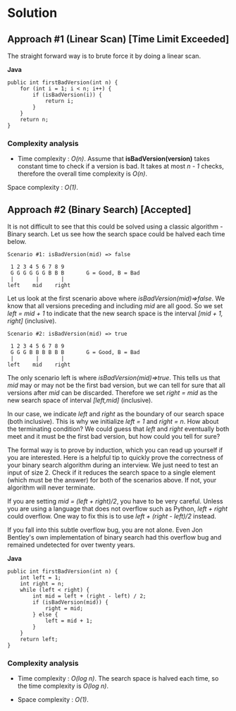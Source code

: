 # Solution
## Approach #1 (Linear Scan) [Time Limit Exceeded]
The straight forward way is to brute force it by doing a linear scan.

**Java**
```
public int firstBadVersion(int n) {
    for (int i = 1; i < n; i++) {
        if (isBadVersion(i)) {
            return i;
        }
    }
    return n;
}
```

### Complexity analysis

* Time complexity : *O(n)*. Assume that **isBadVersion(version)** takes constant time to check if a version is bad. It takes at most *n - 1* checks, therefore the overall time complexity is *O(n)*.

Space complexity : *O(1)*.

## Approach #2 (Binary Search) [Accepted]
It is not difficult to see that this could be solved using a classic algorithm - Binary search. Let us see how the search space could be halved each time below.
```
Scenario #1: isBadVersion(mid) => false

 1 2 3 4 5 6 7 8 9
 G G G G G G B B B       G = Good, B = Bad
 |       |       |
left    mid    right
```

Let us look at the first scenario above where *isBadVersion(mid)⇒false*. We know that all versions preceding and including *mid* are all good. So we set *left = mid + 1* to indicate that the new search space is the interval *[mid + 1, right]* (inclusive).

```
Scenario #2: isBadVersion(mid) => true

 1 2 3 4 5 6 7 8 9
 G G G B B B B B B       G = Good, B = Bad
 |       |       |
left    mid    right
```

The only scenario left is where *isBadVersion(mid)⇒true*. This tells us that *mid* may or may not be the first bad version, but we can tell for sure that all versions after *mid* can be discarded. Therefore we set *right = mid* as the new search space of interval *[left,mid]* (inclusive).

In our case, we indicate *left* and *right* as the boundary of our search space (both inclusive). This is why we initialize *left = 1* and *right = n*. How about the terminating condition? We could guess that *left* and *right* eventually both meet and it must be the first bad version, but how could you tell for sure?

The formal way is to prove by induction, which you can read up yourself if you are interested. Here is a helpful tip to quickly prove the correctness of your binary search algorithm during an interview. We just need to test an input of size 2. Check if it reduces the search space to a single element (which must be the answer) for both of the scenarios above. If not, your algorithm will never terminate.

If you are setting *mid = (left + right)/2*, you have to be very careful. Unless you are using a language that does not overflow such as Python, *left + right* could overflow. One way to fix this is to use *left + (right - left)/2*  instead.

If you fall into this subtle overflow bug, you are not alone. Even Jon Bentley's own implementation of binary search had this overflow bug and remained undetected for over twenty years.

**Java**
```
public int firstBadVersion(int n) {
    int left = 1;
    int right = n;
    while (left < right) {
        int mid = left + (right - left) / 2;
        if (isBadVersion(mid)) {
            right = mid;
        } else {
            left = mid + 1;
        }
    }
    return left;
}
```

### Complexity analysis

* Time complexity : *O(log n)*. The search space is halved each time, so the time complexity is *O(log n)*.

* Space complexity : *O(1)*.
